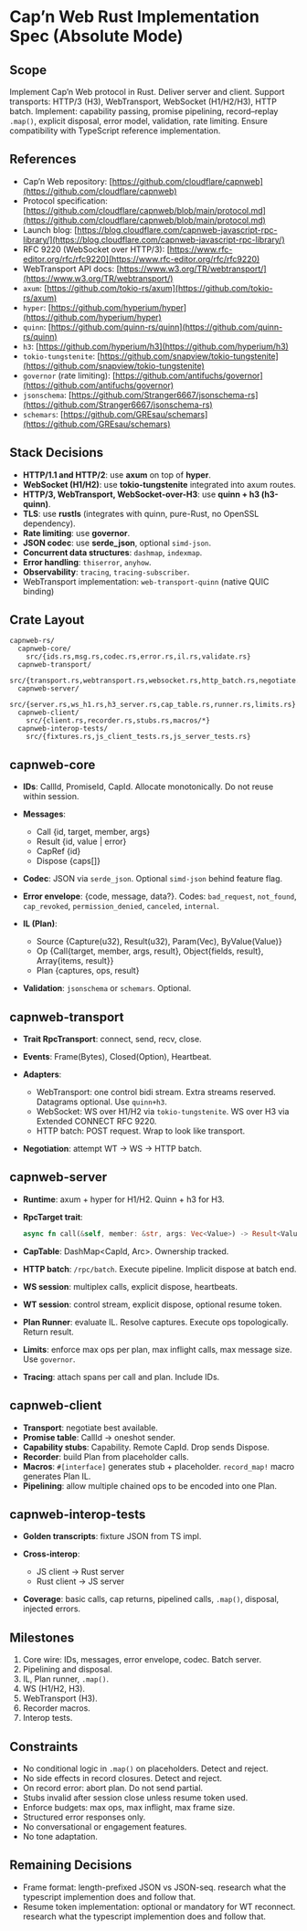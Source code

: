 # Cap’n Web Rust Implementation Spec (Absolute Mode)

## Scope

Implement Cap’n Web protocol in Rust. Deliver server and client. Support transports: HTTP/3 (H3), WebTransport, WebSocket (H1/H2/H3), HTTP batch. Implement: capability passing, promise pipelining, record–replay `.map()`, explicit disposal, error model, validation, rate limiting. Ensure compatibility with TypeScript reference implementation.

## References

- Cap’n Web repository: [https://github.com/cloudflare/capnweb](https://github.com/cloudflare/capnweb)
- Protocol specification: [https://github.com/cloudflare/capnweb/blob/main/protocol.md](https://github.com/cloudflare/capnweb/blob/main/protocol.md)
- Launch blog: [https://blog.cloudflare.com/capnweb-javascript-rpc-library/](https://blog.cloudflare.com/capnweb-javascript-rpc-library/)
- RFC 9220 (WebSocket over HTTP/3): [https://www.rfc-editor.org/rfc/rfc9220](https://www.rfc-editor.org/rfc/rfc9220)
- WebTransport API docs: [https://www.w3.org/TR/webtransport/](https://www.w3.org/TR/webtransport/)
- `axum`: [https://github.com/tokio-rs/axum](https://github.com/tokio-rs/axum)
- `hyper`: [https://github.com/hyperium/hyper](https://github.com/hyperium/hyper)
- `quinn`: [https://github.com/quinn-rs/quinn](https://github.com/quinn-rs/quinn)
- `h3`: [https://github.com/hyperium/h3](https://github.com/hyperium/h3)
- `tokio-tungstenite`: [https://github.com/snapview/tokio-tungstenite](https://github.com/snapview/tokio-tungstenite)
- `governor` (rate limiting): [https://github.com/antifuchs/governor](https://github.com/antifuchs/governor)
- `jsonschema`: [https://github.com/Stranger6667/jsonschema-rs](https://github.com/Stranger6667/jsonschema-rs)
- `schemars`: [https://github.com/GREsau/schemars](https://github.com/GREsau/schemars)

## Stack Decisions

- **HTTP/1.1 and HTTP/2**: use **axum** on top of **hyper**.
- **WebSocket (H1/H2)**: use **tokio-tungstenite** integrated into axum routes.
- **HTTP/3, WebTransport, WebSocket-over-H3**: use **quinn + h3 (h3-quinn)**.
- **TLS**: use **rustls** (integrates with quinn, pure-Rust, no OpenSSL dependency).
- **Rate limiting**: use **governor**.
- **JSON codec**: use **serde_json**, optional `simd-json`.
- **Concurrent data structures**: `dashmap`, `indexmap`.
- **Error handling**: `thiserror`, `anyhow`.
- **Observability**: `tracing`, `tracing-subscriber`.
- WebTransport implementation: `web-transport-quinn` (native QUIC binding)

## Crate Layout

```
capnweb-rs/
  capnweb-core/
    src/{ids.rs,msg.rs,codec.rs,error.rs,il.rs,validate.rs}
  capnweb-transport/
    src/{transport.rs,webtransport.rs,websocket.rs,http_batch.rs,negotiate.rs}
  capnweb-server/
    src/{server.rs,ws_h1.rs,h3_server.rs,cap_table.rs,runner.rs,limits.rs}
  capnweb-client/
    src/{client.rs,recorder.rs,stubs.rs,macros/*}
  capnweb-interop-tests/
    src/{fixtures.rs,js_client_tests.rs,js_server_tests.rs}
```

## capnweb-core

- **IDs**: CallId, PromiseId, CapId. Allocate monotonically. Do not reuse within session.
- **Messages**:

  - Call {id, target, member, args}
  - Result {id, value | error}
  - CapRef {id}
  - Dispose {caps\[]}

- **Codec**: JSON via `serde_json`. Optional `simd-json` behind feature flag.
- **Error envelope**: {code, message, data?}. Codes: `bad_request`, `not_found`, `cap_revoked`, `permission_denied`, `canceled`, `internal`.
- **IL (Plan)**:

  - Source {Capture(u32), Result(u32), Param(Vec<String>), ByValue(Value)}
  - Op {Call{target, member, args, result}, Object{fields, result}, Array{items, result}}
  - Plan {captures, ops, result}

- **Validation**: `jsonschema` or `schemars`. Optional.

## capnweb-transport

- **Trait RpcTransport**: connect, send, recv, close.
- **Events**: Frame(Bytes), Closed(Option<Error>), Heartbeat.
- **Adapters**:

  - WebTransport: one control bidi stream. Extra streams reserved. Datagrams optional. Use `quinn+h3`.
  - WebSocket: WS over H1/H2 via `tokio-tungstenite`. WS over H3 via Extended CONNECT RFC 9220.
  - HTTP batch: POST request. Wrap to look like transport.

- **Negotiation**: attempt WT → WS → HTTP batch.

## capnweb-server

- **Runtime**: axum + hyper for H1/H2. Quinn + h3 for H3.
- **RpcTarget trait**:

  ```rust
  async fn call(&self, member: &str, args: Vec<Value>) -> Result<Value, RpcError>;
  ```

- **CapTable**: DashMap\<CapId, Arc<dyn RpcTarget>>. Ownership tracked.
- **HTTP batch**: `/rpc/batch`. Execute pipeline. Implicit dispose at batch end.
- **WS session**: multiplex calls, explicit dispose, heartbeats.
- **WT session**: control stream, explicit dispose, optional resume token.
- **Plan Runner**: evaluate IL. Resolve captures. Execute ops topologically. Return result.
- **Limits**: enforce max ops per plan, max inflight calls, max message size. Use `governor`.
- **Tracing**: attach spans per call and plan. Include IDs.

## capnweb-client

- **Transport**: negotiate best available.
- **Promise table**: CallId → oneshot sender.
- **Capability stubs**: Capability<T>. Remote CapId. Drop sends Dispose.
- **Recorder**: build Plan from placeholder calls.
- **Macros**: `#[interface]` generates stub + placeholder. `record_map!` macro generates Plan IL.
- **Pipelining**: allow multiple chained ops to be encoded into one Plan.

## capnweb-interop-tests

- **Golden transcripts**: fixture JSON from TS impl.
- **Cross-interop**:

  - JS client → Rust server
  - Rust client → JS server

- **Coverage**: basic calls, cap returns, pipelined calls, `.map()`, disposal, injected errors.

## Milestones

1. Core wire: IDs, messages, error envelope, codec. Batch server.
2. Pipelining and disposal.
3. IL, Plan runner, `.map()`.
4. WS (H1/H2, H3).
5. WebTransport (H3).
6. Recorder macros.
7. Interop tests.

## Constraints

- No conditional logic in `.map()` on placeholders. Detect and reject.
- No side effects in record closures. Detect and reject.
- On record error: abort plan. Do not send partial.
- Stubs invalid after session close unless resume token used.
- Enforce budgets: max ops, max inflight, max frame size.
- Structured error responses only.
- No conversational or engagement features.
- No tone adaptation.

## Remaining Decisions

- Frame format: length-prefixed JSON vs JSON-seq. research what the typescript implemention does and follow that.
- Resume token implementation: optional or mandatory for WT reconnect. research what the typescript implemention does and follow that.
